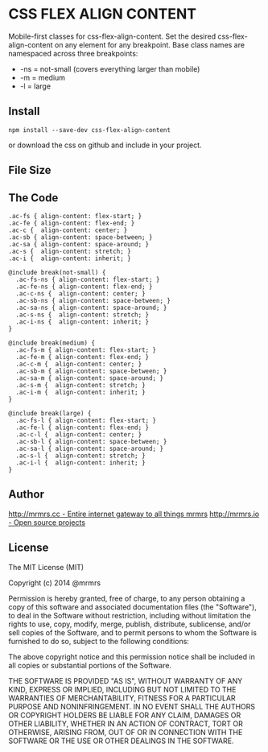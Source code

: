 # CSS FLEX ALIGN CONTENT

  Mobile-first classes for css-flex-align-content.
  Set the desired css-flex-align-content on any element for any breakpoint.
  Base class names are namespaced across three breakpoints:

*  -ns = not-small (covers everything larger than mobile)
*  -m  = medium
*  -l  = large

## Install
```
npm install --save-dev css-flex-align-content
```
or download the css on github and include in your project.

## File Size


## The Code
```
.ac-fs { align-content: flex-start; }
.ac-fe { align-content: flex-end; }
.ac-c {  align-content: center; }
.ac-sb { align-content: space-between; }
.ac-sa { align-content: space-around; }
.ac-s {  align-content: stretch; }
.ac-i {  align-content: inherit; }

@include break(not-small) {
  .ac-fs-ns { align-content: flex-start; }
  .ac-fe-ns { align-content: flex-end; }
  .ac-c-ns {  align-content: center; }
  .ac-sb-ns { align-content: space-between; }
  .ac-sa-ns { align-content: space-around; }
  .ac-s-ns {  align-content: stretch; }
  .ac-i-ns {  align-content: inherit; }
}

@include break(medium) {
  .ac-fs-m { align-content: flex-start; }
  .ac-fe-m { align-content: flex-end; }
  .ac-c-m {  align-content: center; }
  .ac-sb-m { align-content: space-between; }
  .ac-sa-m { align-content: space-around; }
  .ac-s-m {  align-content: stretch; }
  .ac-i-m {  align-content: inherit; }
}

@include break(large) {
  .ac-fs-l { align-content: flex-start; }
  .ac-fe-l { align-content: flex-end; }
  .ac-c-l {  align-content: center; }
  .ac-sb-l { align-content: space-between; }
  .ac-sa-l { align-content: space-around; }
  .ac-s-l {  align-content: stretch; }
  .ac-i-l {  align-content: inherit; }
}

```

## Author

[http://mrmrs.cc - Entire internet gateway to all things mrmrs](http://mrmrs.cc)
[http://mrmrs.io - Open source projects](http://mrmrs.io)

## License

The MIT License (MIT)

Copyright (c) 2014 @mrmrs

Permission is hereby granted, free of charge, to any person obtaining a copy
of this software and associated documentation files (the "Software"), to deal
in the Software without restriction, including without limitation the rights
to use, copy, modify, merge, publish, distribute, sublicense, and/or sell
copies of the Software, and to permit persons to whom the Software is
furnished to do so, subject to the following conditions:

The above copyright notice and this permission notice shall be included in
all copies or substantial portions of the Software.

THE SOFTWARE IS PROVIDED "AS IS", WITHOUT WARRANTY OF ANY KIND, EXPRESS OR
IMPLIED, INCLUDING BUT NOT LIMITED TO THE WARRANTIES OF MERCHANTABILITY,
FITNESS FOR A PARTICULAR PURPOSE AND NONINFRINGEMENT. IN NO EVENT SHALL THE
AUTHORS OR COPYRIGHT HOLDERS BE LIABLE FOR ANY CLAIM, DAMAGES OR OTHER
LIABILITY, WHETHER IN AN ACTION OF CONTRACT, TORT OR OTHERWISE, ARISING FROM,
OUT OF OR IN CONNECTION WITH THE SOFTWARE OR THE USE OR OTHER DEALINGS IN
THE SOFTWARE.

